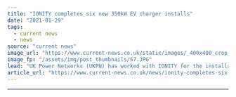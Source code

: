 ```yaml
---
title: "IONITY completes six new 350kW EV charger installs"
date: "2021-01-29"
tags: 
  - current news
  - news
source: "current news"
image_url: "https://www.current-news.co.uk/static/images/_400x400_crop_center-center/New-EV-charging-points-at-Cobham-Motorway-Services-image-IONITY.JPG"
image_fp: "/assets/img/post_thumbnails/57.JPG"
lead: "​UK Power Networks (UKPN) has worked with IONITY for the installation of six high-power chargers at Extra Motorway Services’ area on the M25."
article_url: "https://www.current-news.co.uk/news/ionity-completes-six-new-350kw-ev-charger-installs?utm_source=rss-feeds&utm_medium=rss&utm_campaign=rss"
---
```


---
